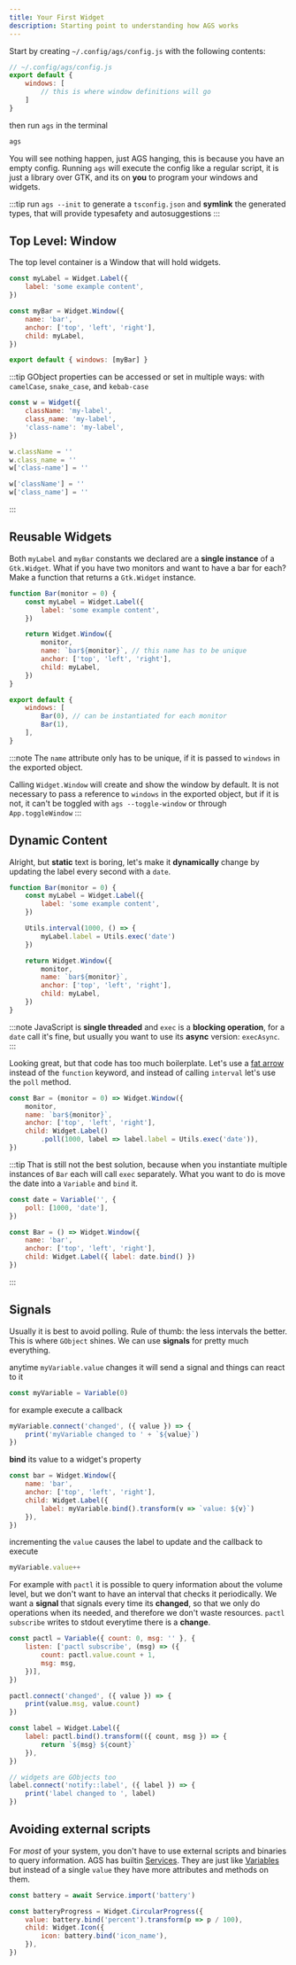 ```yaml
---
title: Your First Widget
description: Starting point to understanding how AGS works
---
```


Start by creating `~/.config/ags/config.js` with the following contents:

```js
// ~/.config/ags/config.js
export default {
    windows: [
        // this is where window definitions will go
    ]
}
```

then run `ags` in the terminal

```bash
ags
```

You will see nothing happen, just AGS hanging,
this is because you have an empty config.
Running `ags` will execute the config like a regular script,
it is just a library over GTK, and its on **you** to program your windows and widgets.

:::tip
run `ags --init` to generate a `tsconfig.json` and **symlink** the generated types,
that will provide typesafety and autosuggestions
:::

## Top Level: Window

The top level container is a Window that will hold widgets.

```js
const myLabel = Widget.Label({
    label: 'some example content',
})

const myBar = Widget.Window({
    name: 'bar',
    anchor: ['top', 'left', 'right'],
    child: myLabel,
})

export default { windows: [myBar] }
```

:::tip
GObject properties can be accessed or set in multiple ways:
with `camelCase`, `snake_case`, and `kebab-case`

```js
const w = Widget({
    className: 'my-label',
    class_name: 'my-label',
    'class-name': 'my-label',
})

w.className = ''
w.class_name = ''
w['class-name'] = ''

w['className'] = ''
w['class_name'] = ''
```

:::

## Reusable Widgets

Both `myLabel` and `myBar` constants we declared are a **single instance**
of a `Gtk.Widget`. What if you have two monitors and want to have
a bar for each? Make a function that returns a `Gtk.Widget` instance.

```js
function Bar(monitor = 0) {
    const myLabel = Widget.Label({
        label: 'some example content',
    })

    return Widget.Window({
        monitor,
        name: `bar${monitor}`, // this name has to be unique
        anchor: ['top', 'left', 'right'],
        child: myLabel,
    })
}

export default {
    windows: [
        Bar(0), // can be instantiated for each monitor
        Bar(1),
    ],
}
```

:::note
The `name` attribute only has to be unique,
if it is passed to `windows` in the exported object.

Calling `Widget.Window` will create and show the window by default.
It is not necessary to pass a reference to `windows` in
the exported object, but if it is not,
it can't be toggled with `ags --toggle-window` or through `App.toggleWindow`
:::

## Dynamic Content

Alright, but **static** text is boring, let's make it **dynamically** change by updating the label every second with a `date`.

```js
function Bar(monitor = 0) {
    const myLabel = Widget.Label({
        label: 'some example content',
    })

    Utils.interval(1000, () => {
        myLabel.label = Utils.exec('date')
    })

    return Widget.Window({
        monitor,
        name: `bar${monitor}`,
        anchor: ['top', 'left', 'right'],
        child: myLabel,
    })
}
```

:::note
JavaScript is **single threaded** and `exec` is a **blocking operation**,
for a `date` call it's fine, but usually you want to use its **async** version: `execAsync`.
:::

Looking great, but that code has too much boilerplate.
Let's use a [fat arrow](https://developer.mozilla.org/en-US/docs/Web/JavaScript/Reference/Functions/Arrow_functions)
instead of the `function` keyword, and instead of calling `interval`
let's use the `poll` method.

```js
const Bar = (monitor = 0) => Widget.Window({
    monitor,
    name: `bar${monitor}`,
    anchor: ['top', 'left', 'right'],
    child: Widget.Label()
        .poll(1000, label => label.label = Utils.exec('date')),
})
```

:::tip
That is still not the best solution, because when you instantiate multiple
instances of `Bar` each will call `exec` separately.
What you want to do is move the date into a `Variable` and `bind` it.

```js
const date = Variable('', {
    poll: [1000, 'date'],
})

const Bar = () => Widget.Window({
    name: 'bar',
    anchor: ['top', 'left', 'right'],
    child: Widget.Label({ label: date.bind() })
})
```

:::

## Signals

Usually it is best to avoid polling. Rule of thumb: the less intervals the better.
This is where `GObject` shines. We can use **signals** for pretty much everything.

anytime `myVariable.value` changes it will send a signal
and things can react to it

```js
const myVariable = Variable(0)
```

for example execute a callback

```js
myVariable.connect('changed', ({ value }) => {
    print('myVariable changed to ' + `${value}`)
})
```

**bind** its value to a widget's property

```js
const bar = Widget.Window({
    name: 'bar',
    anchor: ['top', 'left', 'right'],
    child: Widget.Label({
        label: myVariable.bind().transform(v => `value: ${v}`)
    }),
})

```

incrementing the `value` causes the label to update and the callback to execute

```js
myVariable.value++
```

For example with `pactl` it is possible to query information about the volume level,
but we don't want to have an interval that checks it periodically.
We want a **signal** that signals every time its **changed**,
so that we only do operations when its needed, and therefore we don't waste resources.
`pactl subscribe` writes to stdout everytime there is a **change**.

```js
const pactl = Variable({ count: 0, msg: '' }, {
    listen: ['pactl subscribe', (msg) => ({
        count: pactl.value.count + 1,
        msg: msg,
    })],
})

pactl.connect('changed', ({ value }) => {
    print(value.msg, value.count)
})

const label = Widget.Label({
    label: pactl.bind().transform(({ count, msg }) => {
        return `${msg} ${count}`
    }),
})

// widgets are GObjects too
label.connect('notify::label', ({ label }) => {
    print('label changed to ', label)
})
```

## Avoiding external scripts

For *most* of your system, you don't have to use external
scripts and binaries to query information.
AGS has builtin [Services](../services).
They are just like [Variables](../variables) but instead
of a single `value` they have more attributes and methods on them.

```js
const battery = await Service.import('battery')

const batteryProgress = Widget.CircularProgress({
    value: battery.bind('percent').transform(p => p / 100),
    child: Widget.Icon({
        icon: battery.bind('icon_name'),
    }),
})
```

